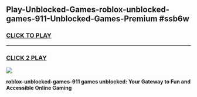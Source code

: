 
## Play-Unblocked-Games-roblox-unblocked-games-911-Unblocked-Games-Premium #ssb6w
<h3>
<a href="https://premium.freeplayer.one?title=roblox-unblocked-games-911&ref=12M">CLICK TO PLAY</a></h3>
<hr>

<h3>
<a href="https://premium.freeplayer.one?title=roblox-unblocked-games-911&ref=12M">CLICK 2 PLAY</a>
  
</h3>

<a href="https://premium.freeplayer.one?title=roblox-unblocked-games-911&ref=12M"><img src="https://clearcache.store/games.png"></a>


**roblox-unblocked-games-911 games unblocked: Your Gateway to Fun and Accessible Online Gaming**
